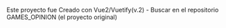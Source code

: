 Este proyecto fue Creado con Vue2/Vuetify(v.2) - Buscar en el repositorio GAMES_OPINION (el proyecto original)
